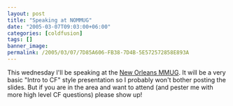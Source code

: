 ```yaml
---
layout: post
title: "Speaking at NOMMUG"
date: "2005-03-07T09:03:00+06:00"
categories: [coldfusion]
tags: []
banner_image: 
permalink: /2005/03/07/7D85A606-FB38-7D4B-5E572572858E893A
---
```


This wednesday I'll be speaking at the <a href="http://www.nommug.org">New Orleans MMUG</a>. It will be a very basic "Intro to CF" style presentation so I probably won't bother posting the slides. But if you are in the area and want to attend (and pester me with more high level CF questions) please show up!